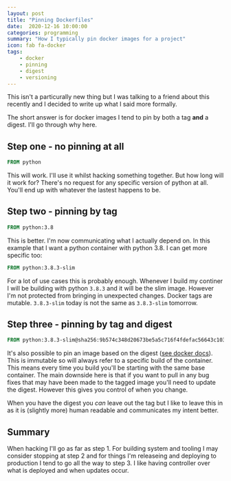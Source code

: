 ```yaml
---
layout: post
title: "Pinning Dockerfiles"
date:  2020-12-16 10:00:00
categories: programming
summary: "How I typically pin docker images for a project"
icon: fab fa-docker
tags:
    - docker
    - pinning
    - digest
    - versioning
---
```


This isn't a particurally new thing but I was talking to a friend about this recently and I decided to write up what I said more formally.

The short answer is for docker images I tend to pin by both a tag **and** a digest. I'll go through why here.

## Step one - no pinning at all
```dockerfile
FROM python
```

This will work. I'll use it whilst hacking something together. But how long will it work for? There's no request for any specific version of python at all. You'll
end up with whatever the lastest happens to be.

## Step two - pinning by tag
```dockerfile
FROM python:3.8
```

This is better. I'm now communicating what I actually depend on. In this example that I want a python container with python 3.8. I can get more specific
too:

```dockerfile
FROM python:3.8.3-slim
```

For a lot of use cases this is probably enough. Whenever I build my continer I will be building with python `3.8.3` and it will be the slim image. 
However I'm not protected from bringing in unexpected changes. Docker tags are mutable. `3.8.3-slim` today is not the same as `3.8.3-slim` tomorrow.

## Step three - pinning by tag and digest
```dockerfile
FROM python:3.8.3-slim@sha256:9b574c348d20673be5a5c716f4fdefac56643c103c0c7005e2160c6a843faab8
```
It's also possible to pin an image based on the digest ([see docker docs](https://docs.docker.com/engine/reference/commandline/pull/#pull-an-image-by-digest-immutable-identifier)). This is immutable so will always refer to a specific build of the container. This means every time you build you'll be starting with the same base container. The main downside here is that if you want to pull in any bug fixes that may have been made to the tagged image you'll need to update the digest. However this gives you control of when you change. 

When you have the digest you *can* leave out the tag but I like to leave this in as  it is (slightly more) human readable and communicates my intent better.


## Summary
When hacking I'll go as far as step 1. For building system and tooling I may consider stopping at step 2 and for things I'm releaseing and deploying to production I tend to go all the way to step 3. I like having controller over what is deployed and when updates occur.

